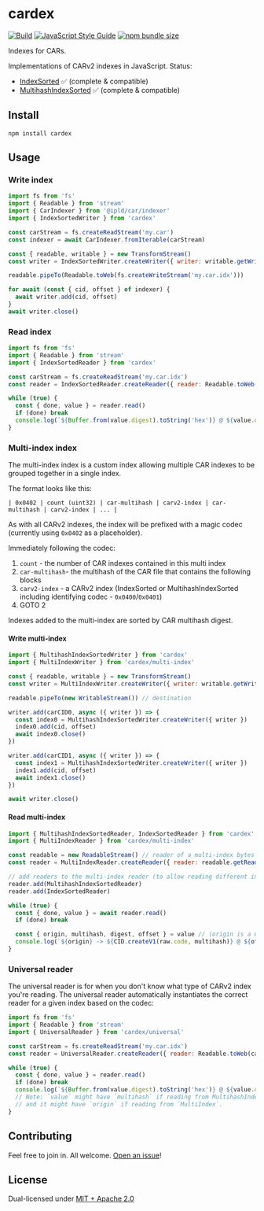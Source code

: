 # cardex

[![Build](https://github.com/alanshaw/cardex/actions/workflows/build.yml/badge.svg)](https://github.com/alanshaw/cardex/actions/workflows/build.yml)
[![JavaScript Style Guide](https://img.shields.io/badge/code_style-standard-brightgreen.svg)](https://standardjs.com)
[![npm bundle size](https://img.shields.io/bundlephobia/minzip/cardex)](https://bundlephobia.com/package/cardex)

Indexes for CARs.

Implementations of CARv2 indexes in JavaScript. Status:

* [IndexSorted](https://ipld.io/specs/transport/car/carv2/#format-0x0400-indexsorted) ✅ (complete & compatible)
* [MultihashIndexSorted](https://ipld.io/specs/transport/car/carv2/#format-0x0401-multihashindexsorted) ✅ (complete & compatible)

## Install

```
npm install cardex
```

## Usage

### Write index

```js
import fs from 'fs'
import { Readable } from 'stream'
import { CarIndexer } from '@ipld/car/indexer'
import { IndexSortedWriter } from 'cardex'

const carStream = fs.createReadStream('my.car')
const indexer = await CarIndexer.fromIterable(carStream)

const { readable, writable } = new TransformStream()
const writer = IndexSortedWriter.createWriter({ writer: writable.getWriter() })

readable.pipeTo(Readable.toWeb(fs.createWriteStream('my.car.idx')))

for await (const { cid, offset } of indexer) {
  await writer.add(cid, offset)
}
await writer.close()
```

### Read index

```js
import fs from 'fs'
import { Readable } from 'stream'
import { IndexSortedReader } from 'cardex'

const carStream = fs.createReadStream('my.car.idx')
const reader = IndexSortedReader.createReader({ reader: Readable.toWeb(carStream).getReader() })

while (true) {
  const { done, value } = reader.read()
  if (done) break
  console.log(`${Buffer.from(value.digest).toString('hex')} @ ${value.offset}`)
}
```

### Multi-index index

The multi-index index is a custom index allowing multiple CAR indexes to be grouped together in a single index.

The format looks like this:

```
| 0x0402 | count (uint32) | car-multihash | carv2-index | car-multihash | carv2-index | ... |
```

As with all CARv2 indexes, the index will be prefixed with a magic codec (currently using `0x0402` as a placeholder).

Immediately following the codec:

1. `count` - the number of CAR indexes contained in this multi index
2. `car-multihash`- the multihash of the CAR file that contains the following blocks
3. `carv2-index` - a CARv2 index (IndexSorted or MultihashIndexSorted including identifying codec - `0x0400`/`0x0401`)
4. GOTO 2

Indexes added to the multi-index are sorted by CAR multihash digest.

#### Write multi-index

```javascript
import { MultihashIndexSortedWriter } from 'cardex'
import { MultiIndexWriter } from 'cardex/multi-index'

const { readable, writable } = new TransformStream()
const writer = MultiIndexWriter.createWriter({ writer: writable.getWriter() })

readable.pipeTo(new WritableStream()) // destination

writer.add(carCID0, async ({ writer }) => {
  const index0 = MultihashIndexSortedWriter.createWriter({ writer })
  index0.add(cid, offset)
  await index0.close()
})

writer.add(carCID1, async ({ writer }) => {
  const index1 = MultihashIndexSortedWriter.createWriter({ writer })
  index1.add(cid, offset)
  await index1.close()
})

await writer.close()
```

#### Read multi-index

```javascript
import { MultihashIndexSortedReader, IndexSortedReader } from 'cardex'
import { MultiIndexReader } from 'cardex/multi-index'

const readable = new ReadableStream() // reader of a multi-index bytes
const reader = MultiIndexReader.createReader({ reader: readable.getReader() })

// add readers to the multi-index reader (to allow reading different index types)
reader.add(MultihashIndexSortedReader)
reader.add(IndexSortedReader)

while (true) {
  const { done, value } = await reader.read()
  if (done) break

  const { origin, multihash, digest, offset } = value // (origin is a CAR CID)
  console.log(`${origin} -> ${CID.createV1(raw.code, multihash)} @ ${offset}`)
}
```

### Universal reader

The universal reader is for when you don't know what type of CARv2 index you're reading. The universal reader automatically instantiates the correct reader for a given index based on the codec:

```js
import fs from 'fs'
import { Readable } from 'stream'
import { UniversalReader } from 'cardex/universal'

const carStream = fs.createReadStream('my.car.idx')
const reader = UniversalReader.createReader({ reader: Readable.toWeb(carStream).getReader() })

while (true) {
  const { done, value } = reader.read()
  if (done) break
  console.log(`${Buffer.from(value.digest).toString('hex')} @ ${value.offset}`)
  // Note: `value` might have `multihash` if reading from MultihashIndexSorted
  // and it might have `origin` if reading from `MultiIndex`.
}
```

## Contributing

Feel free to join in. All welcome. [Open an issue](https://github.com/alanshaw/cardex/issues)!

## License

Dual-licensed under [MIT + Apache 2.0](https://github.com/alanshaw/cardex/blob/main/LICENSE.md)
